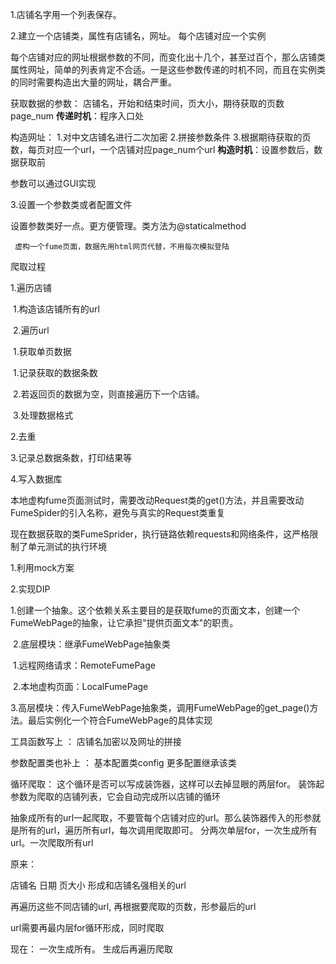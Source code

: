 1.店铺名字用一个列表保存。

2.建立一个店铺类，属性有店铺名，网址。
每个店铺对应一个实例

每个店铺对应的网址根据参数的不同，而变化出十几个，甚至过百个，那么店铺类属性网址，简单的列表肯定不合适。一是这些参数传递的时机不同，而且在实例类的同时需要构造出大量的网址，耦合严重。

获取数据的参数： 
店铺名，开始和结束时间，页大小，期待获取的页数page_num
**传递时机**：程序入口处

构造网址：
1.对中文店铺名进行二次加密
2.拼接参数条件
3.根据期待获取的页数，每页对应一个url，一个店铺对应page_num个url
**构造时机**：设置参数后，数据获取前

参数可以通过GUI实现



3.设置一个参数类或者配置文件

设置参数类好一点。更方便管理。类方法为@staticalmethod



` 虚构一个fume页面，数据先用html网页代替，不用每次模拟登陆`



爬取过程

1.遍历店铺

​	1.构造该店铺所有的url

​	2.遍历url

​	 	1.获取单页数据

​			1.记录获取的数据条数

​			2.若返回页的数据为空，则直接遍历下一个店铺。

​			3.处理数据格式

2.去重

3.记录总数据条数，打印结果等

4.写入数据库





本地虚构fume页面测试时，需要改动Request类的get()方法，并且需要改动FumeSpider的引入名称，避免与真实的Request类重复

现在数据获取的类FumeSprider，执行链路依赖requests和网络条件，这严格限制了单元测试的执行环境

1.利用mock方案

2.实现DIP

​	1.创建一个抽象。这个依赖关系主要目的是获取fume的页面文本，创建一个FumeWebPage的抽象，让它承担"提供页面文本"的职责。

​	2.底层模块：继承FumeWebPage抽象类

​			1.远程网络请求：RemoteFumePage

​			2.本地虚构页面：LocalFumePage

​	3.高层模块：传入FumeWebPage抽象类，调用FumeWebPage的get_page()方法。最后实例化一个符合FumeWebPage的具体实现









工具函数写上 ：
	店铺名加密以及网址的拼接

参数配置类也补上 ：
	基本配置类config 更多配置继承该类

循环爬取：
	这个循环是否可以写成装饰器，这样可以去掉显眼的两层for。
	装饰起参数为爬取的店铺列表，它会自动完成所以店铺的循环

抽象成所有的url一起爬取，不要管每个店铺对应的url。那么装饰器传入的形参就是所有的url，遍历所有url，每次调用爬取即可。
分两次单层for，一次生成所有url。一次爬取所有url





原来：

店铺名 日期 页大小 形成和店铺名强相关的url

  再遍历这些不同店铺的url,  再根据要爬取的页数，形参最后的url



url需要再最内层for循环形成，同时爬取



现在： 一次生成所有。 生成后再遍历爬取

​	

